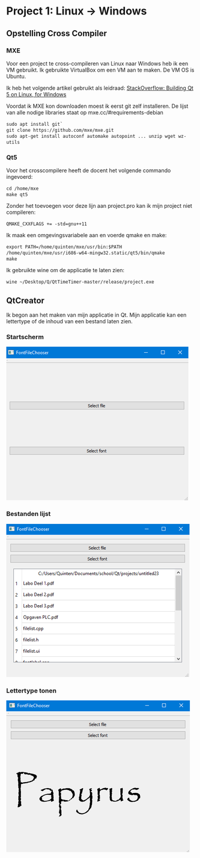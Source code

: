 # Project 1: Linux -> Windows

## Opstelling Cross Compiler
### MXE
Voor een project te cross-compileren van Linux naar Windows  heb ik een VM gebruikt. Ik gebruikte VirtualBox om een VM aan te maken. De VM OS is Ubuntu.

Ik heb het volgende artikel gebruikt als leidraad:
[StackOverflow: Building Qt 5 on Linux, for Windows](https://bit.ly/2OGslJR) 

Voordat ik MXE kon downloaden moest ik eerst git zelf installeren.
De lijst van alle nodige libraries staat op mxe.cc/#requirements-debian

```
sudo apt install git`
git clone https://github.com/mxe/mxe.git
sudo apt-get install autoconf automake autopoint ... unzip wget wz-utils
```

### Qt5

Voor het crosscompilere heeft de docent het volgende commando ingevoerd:
```
cd /home/mxe
make qt5
```

Zonder het toevoegen voor deze lijn aan project.pro kan ik mijn project niet compileren:
```
QMAKE_CXXFLAGS += -std=gnu++11
```

Ik maak een omgevingsvariabele aan en voerde qmake en make:

```
export PATH=/home/quinten/mxe/usr/bin:$PATH
/home/quinten/mxe/usr/i686-w64-mingw32.static/qt5/bin/qmake
make
```

Ik gebruikte wine om de applicatie te laten zien:

```
wine ~/Desktop/Q/QtTimeTimer-master/release/project.exe
```



## QtCreator

Ik begon aan het maken van mijn applicatie in Qt.
Mijn applicatie kan een lettertype of de inhoud van een bestand laten zien.

### Startscherm
![main]

### Bestanden lijst
![filelist]

### Lettertype tonen
![fontlabel]

[main]: main.png
[filelist]: filelist.png
[fontlabel]: fontlabel.png
